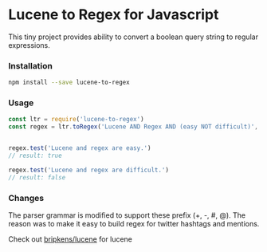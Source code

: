 # Lucene to Regex for Javascript

This tiny project provides ability to convert a boolean query string to regular expressions.

### Installation
```bash
npm install --save lucene-to-regex
```

### Usage

```js
const ltr = require('lucene-to-regex')
const regex = ltr.toRegex('Lucene AND Regex AND (easy NOT difficult)', 'i')


regex.test('Lucene and regex are easy.')
// result: true

regex.test('Lucene and regex are difficult.')
// result: false
```



### Changes
The parser grammar is modified to support these prefix (+, -, #, @). The reason was to make it easy to build regex for twitter hashtags and mentions.

Check out [bripkens/lucene](https://github.com/bripkens/lucene) for lucene 